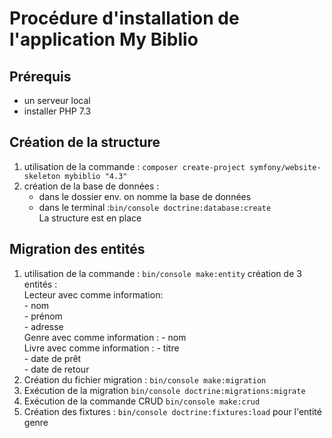 # Procédure d'installation de l'application My Biblio 
## Prérequis  
- un serveur local
- installer PHP 7.3
## Création de la structure  
1. utilisation de la commande : ```composer create-project symfony/website-skeleton mybiblio "4.3" ```
2. création de la base de données :
    - dans le dossier env. on nomme la base de données
    - dans le terminal :```bin/console doctrine:database:create```  
La structure est en place
## Migration des entités
1. utilisation de la commande : ```bin/console make:entity```
    création de 3 entités :  
        Lecteur avec comme information:  
        - nom  
        - prénom  
        - adresse  
        Genre avec comme information :
        - nom  
        Livre avec comme information : 
        - titre  
        - date de prêt  
        - date de retour  
2. Création du fichier migration : ```bin/console make:migration```  
3. Exécution de la migration ```bin/console doctrine:migrations:migrate``` 
4. Exécution de la commande CRUD ```bin/console make:crud``` 
5. Création des fixtures : ```bin/console doctrine:fixtures:load``` pour l'entité genre 





